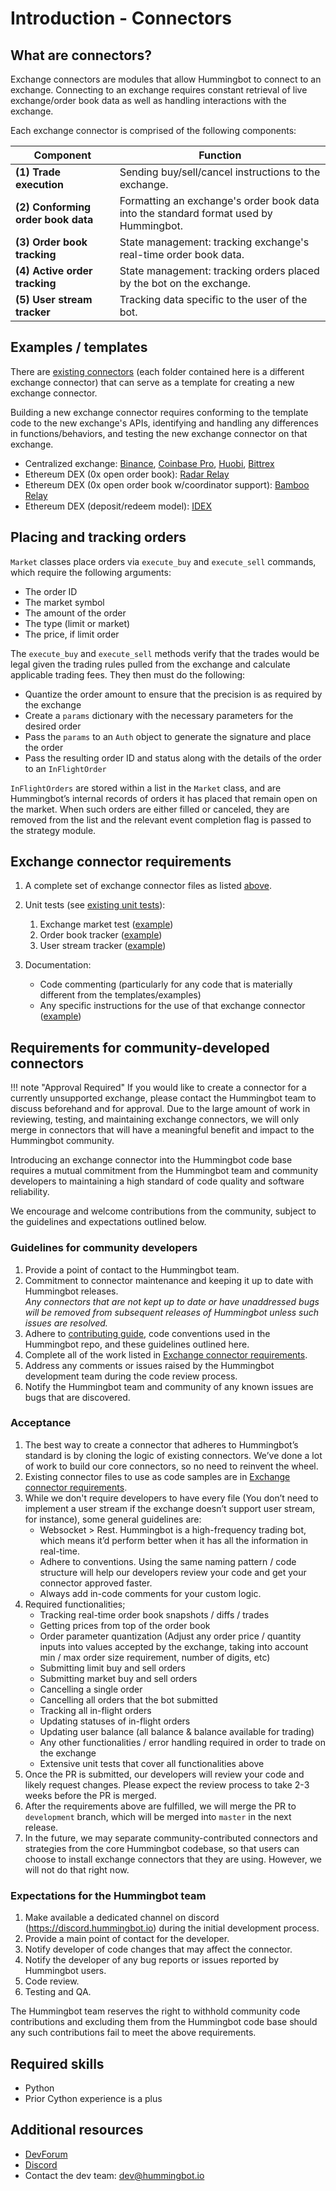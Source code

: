 # Introduction - Connectors

## What are connectors?

Exchange connectors are modules that allow Hummingbot to connect to an exchange.  Connecting to an exchange requires constant retrieval of live exchange/order book data as well as handling interactions with the exchange.

Each exchange connector is comprised of the following components:

Component | Function
---|---
**(1) Trade execution** | Sending buy/sell/cancel instructions to the exchange.
**(2) Conforming order book data** | Formatting an exchange's order book data into the standard format used by Hummingbot.
**(3) Order book tracking** | State management: tracking exchange's real-time order book data.
**(4) Active order tracking** | State management: tracking orders placed by the bot on the exchange.
**(5) User stream tracker** | Tracking data specific to the user of the bot.

## Examples / templates

There are [existing connectors](https://github.com/CoinAlpha/hummingbot/tree/master/hummingbot/market) (each folder contained here is a different exchange connector) that can serve as a template for creating a new exchange connector.

Building a new exchange connector requires conforming to the template code to the new exchange's APIs, identifying and handling any differences in functions/behaviors, and testing the new exchange connector on that exchange.

- Centralized exchange: [Binance](https://github.com/CoinAlpha/hummingbot/tree/master/hummingbot/market/binance), [Coinbase Pro](https://github.com/CoinAlpha/hummingbot/tree/master/hummingbot/market/coinbase_pro), [Huobi](https://github.com/CoinAlpha/hummingbot/tree/master/hummingbot/market/huobi), [Bittrex](https://github.com/CoinAlpha/hummingbot/tree/master/hummingbot/market/bittrex)
- Ethereum DEX (0x open order book): [Radar Relay](https://github.com/CoinAlpha/hummingbot/tree/master/hummingbot/market/radar_relay)
- Ethereum DEX (0x open order book w/coordinator support): [Bamboo Relay](https://github.com/CoinAlpha/hummingbot/tree/master/hummingbot/market/bamboo_relay)
- Ethereum DEX (deposit/redeem model): [IDEX](https://github.com/CoinAlpha/hummingbot/tree/master/hummingbot/market/idex)

## Placing and tracking orders

`Market` classes place orders via `execute_buy` and `execute_sell` commands, which require the following arguments:

- The order ID
- The market symbol
- The amount of the order
- The type (limit or market)
- The price, if limit order

The `execute_buy` and `execute_sell` methods verify that the trades would be legal given the trading rules pulled from the exchange and calculate applicable trading fees. They then must do the following:

- Quantize the order amount to ensure that the precision is as required by the exchange
- Create a `params` dictionary with the necessary parameters for the desired order
- Pass the `params` to an `Auth` object to generate the signature and place the order
- Pass the resulting order ID and status along with the details of the order to an `InFlightOrder`

`InFlightOrders` are stored within a list in the `Market` class, and are Hummingbot’s internal records of orders it has placed that remain open on the market. When such orders are either filled or canceled, they are removed from the list and the relevant event completion flag is passed to the strategy module.

## Exchange connector requirements
1. A complete set of exchange connector files as listed [above](#exchange-connector-files).
2. Unit tests (see [existing unit tests](https://github.com/CoinAlpha/hummingbot/tree/master/test/integration)):

    1. Exchange market test ([example](https://github.com/CoinAlpha/hummingbot/blob/master/test/integration/test_binance_market.py))
    2. Order book tracker ([example](https://github.com/CoinAlpha/hummingbot/blob/master/test/integration/test_binance_order_book_tracker.py))
    3. User stream tracker ([example](https://github.com/CoinAlpha/hummingbot/blob/master/test/integration/test_binance_user_stream_tracker.py))

3. Documentation:

    - Code commenting (particularly for any code that is materially different from the templates/examples)
    - Any specific instructions for the use of that exchange connector ([example](https://docs.hummingbot.io/connectors/binance/))

## Requirements for community-developed connectors

!!! note "Approval Required"
    If you would like to create a connector for a currently unsupported exchange, please contact the Hummingbot team to discuss beforehand and for approval. Due to the large amount of work in reviewing, testing, and maintaining exchange connectors, we will only merge in connectors that will have a meaningful benefit and impact to the Hummingbot community.

Introducing an exchange connector into the Hummingbot code base requires a mutual commitment from the Hummingbot team and community developers to maintaining a high standard of code quality and software reliability.

We encourage and welcome contributions from the community, subject to the guidelines and expectations outlined below.

### Guidelines for community developers
1. Provide a point of contact to the Hummingbot team.
1. Commitment to connector maintenance and keeping it up to date with Hummingbot releases. <br/>*Any connectors that are not kept up to date or have unaddressed bugs will be removed from subsequent releases of Hummingbot unless such issues are resolved.*
1. Adhere to [contributing guide](https://github.com/CoinAlpha/hummingbot/blob/master/CONTRIBUTING.md), code conventions used in the Hummingbot repo, and these guidelines outlined here.
1. Complete all of the work listed in [Exchange connector requirements](#exchange-connector-requirements).
1. Address any comments or issues raised by the Hummingbot development team during the code review process.
1. Notify the Hummingbot team and community of any known issues are bugs that are discovered.

### Acceptance
1. The best way to create a connector that adheres to Hummingbot’s standard is by cloning the logic of existing connectors. We’ve done a lot of work to build our core connectors, so no need to reinvent the wheel.
1. Existing connector files to use as code samples are in [Exchange connector requirements](#exchange-connector-requirements).
1. While we don't require developers to have every file (You don’t need to implement a user stream if the exchange doesn’t support user stream, for instance), some general guidelines are:
    - Websocket > Rest. Hummingbot is a high-frequency trading bot, which means it’d perform better when it has all the information in real-time.
    - Adhere to conventions. Using the same naming pattern / code structure will help our developers review your code and get your connector approved faster.
    - Always add in-code comments for your custom logic.
1. Required functionalities;
    - Tracking real-time order book snapshots / diffs / trades
    - Getting prices from top of the order book
    - Order parameter quantization (Adjust any order price / quantity inputs into values accepted by the exchange, taking into account min / max order size requirement, number of digits, etc)
    - Submitting limit buy and sell orders
    - Submitting market buy and sell orders
    - Cancelling a single order
    - Cancelling all orders that the bot submitted
    - Tracking all in-flight orders
    - Updating statuses of in-flight orders
    - Updating user balance (all balance & balance available for trading)
    - Any other functionalities / error handling required in order to trade on the exchange
    - Extensive unit tests that cover all functionalities above
1. Once the PR is submitted, our developers will review your code and likely request changes. Please expect the review process to take 2-3 weeks before the PR is merged.
1. After the requirements above are fulfilled, we will merge the PR to `development` branch, which will be merged into `master` in the next release.
1. In the future, we may separate community-contributed connectors and strategies from the core Hummingbot codebase, so that users can choose to install exchange connectors that they are using. However, we will not do that right now.

### Expectations for the Hummingbot team
1. Make available a dedicated channel on discord (https://discord.hummingbot.io) during the initial development process.
1. Provide a main point of contact for the developer.
1. Notify developer of code changes that may affect the connector.
1. Notify the developer of any bug reports or issues reported by Hummingbot users.
1. Code review.
1. Testing and QA.

The Hummingbot team reserves the right to withhold community code contributions and excluding them from the Hummingbot code base should any such contributions fail to meet the above requirements.

## Required skills
- Python
- Prior Cython experience is a plus

## Additional resources
- [DevForum](https://forum.hummingbot.io)
- [Discord](https://discord.hummingbot.io)
- Contact the dev team: [dev@hummingbot.io](mailto:dev@hummingbot.io)
